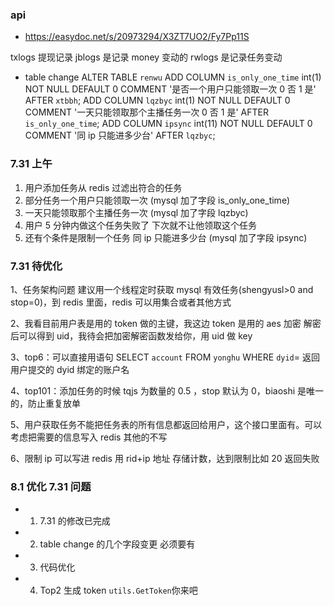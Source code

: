 ### api

-   https://easydoc.net/s/20973294/X3ZT7UO2/Fy7Pp11S

txlogs 提现记录
jblogs 是记录 money 变动的
rwlogs 是记录任务变动

-   table change
    ALTER TABLE `renwu`
    ADD COLUMN `is_only_one_time` int(1) NOT NULL DEFAULT 0 COMMENT '是否一个用户只能领取一次 0 否 1 是' AFTER `xtbbh`;
    ADD COLUMN `lqzbyc` int(1) NOT NULL DEFAULT 0 COMMENT '一天只能领取那个主播任务一次 0 否 1 是' AFTER `is_only_one_time`;
    ADD COLUMN `ipsync` int(11) NOT NULL DEFAULT 0 COMMENT '同 ip 只能进多少台' AFTER `lqzbyc`;

### 7.31 上午

1. 用户添加任务从 redis 过滤出符合的任务
2. 部分任务一个用户只能领取一次 (mysql 加了字段 is_only_one_time)
3. 一天只能领取那个主播任务一次 (mysql 加了字段 lqzbyc)
4. 用户 5 分钟内做这个任务失败了 下次就不让他领取这个任务
5. 还有个条件是限制一个任务 同 ip 只能进多少台 (mysql 加了字段 ipsync)

### 7.31 待优化

1、任务架构问题
建议用一个线程定时获取 mysql 有效任务(shengyusl>0 and stop=0)，到 redis 里面，redis 可以用集合或者其他方式

2、我看目前用户表是用的 token 做的主键，我这边 token 是用的 aes 加密 解密后可以得到 uid，我待会把加密解密函数发给你，用 uid 做 key

3、top6：可以直接用语句 SELECT `account` FROM `yonghu` WHERE `dyid`= 返回用户提交的 dyid 绑定的账户名

4、top101：添加任务的时候 tqjs 为数量的 0.5 ，stop 默认为 0，biaoshi 是唯一的，防止重复放单

5、用户获取任务不能把任务表的所有信息都返回给用户，这个接口里面有。可以考虑把需要的信息写入 redis 其他的不写

6、限制 ip 可以写进 redis 用 rid+ip 地址 存储计数，达到限制比如 20 返回失败

### 8.1 优化 7.31 问题

-   1. 7.31 的修改已完成
-   2. table change 的几个字段变更 必须要有
-   3. 代码优化
-   4. Top2 生成 token `utils.GetToken`你来吧

